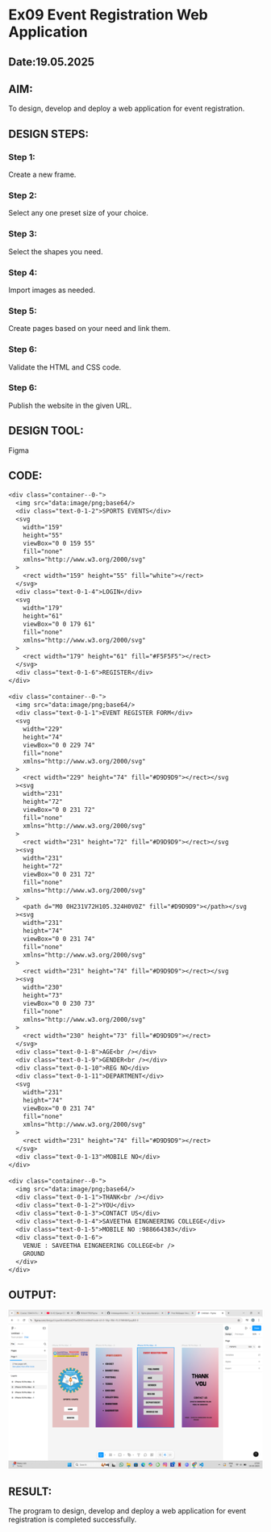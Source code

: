 # Ex09 Event Registration Web Application
## Date:19.05.2025

## AIM:
To design, develop and deploy a web application for event registration.

## DESIGN STEPS:

### Step 1:
Create a new frame.

### Step 2:
Select any one preset size of your choice.

### Step 3:
Select the shapes you need.

### Step 4:
Import images as needed.

### Step 5:
Create pages based on your need and link them.

### Step 6:

Validate the HTML and CSS code.

### Step 6:

Publish the website in the given URL.

## DESIGN TOOL:
Figma

## CODE:
```
<div class="container--0-">
  <img src="data:image/png;base64/>
  <div class="text-0-1-2">SPORTS EVENTS</div>
  <svg
    width="159"
    height="55"
    viewBox="0 0 159 55"
    fill="none"
    xmlns="http://www.w3.org/2000/svg"
  >
    <rect width="159" height="55" fill="white"></rect>
  </svg>
  <div class="text-0-1-4">LOGIN</div>
  <svg
    width="179"
    height="61"
    viewBox="0 0 179 61"
    fill="none"
    xmlns="http://www.w3.org/2000/svg"
  >
    <rect width="179" height="61" fill="#F5F5F5"></rect>
  </svg>
  <div class="text-0-1-6">REGISTER</div>
</div>

<div class="container--0-">
  <img src="data:image/png;base64/>
  <div class="text-0-1-1">EVENT REGISTER FORM</div>
  <svg
    width="229"
    height="74"
    viewBox="0 0 229 74"
    fill="none"
    xmlns="http://www.w3.org/2000/svg"
  >
    <rect width="229" height="74" fill="#D9D9D9"></rect></svg
  ><svg
    width="231"
    height="72"
    viewBox="0 0 231 72"
    fill="none"
    xmlns="http://www.w3.org/2000/svg"
  >
    <rect width="231" height="72" fill="#D9D9D9"></rect></svg
  ><svg
    width="231"
    height="72"
    viewBox="0 0 231 72"
    fill="none"
    xmlns="http://www.w3.org/2000/svg"
  >
    <path d="M0 0H231V72H105.324H0V0Z" fill="#D9D9D9"></path></svg
  ><svg
    width="231"
    height="74"
    viewBox="0 0 231 74"
    fill="none"
    xmlns="http://www.w3.org/2000/svg"
  >
    <rect width="231" height="74" fill="#D9D9D9"></rect></svg
  ><svg
    width="230"
    height="73"
    viewBox="0 0 230 73"
    fill="none"
    xmlns="http://www.w3.org/2000/svg"
  >
    <rect width="230" height="73" fill="#D9D9D9"></rect>
  </svg>
  <div class="text-0-1-8">AGE<br /></div>
  <div class="text-0-1-9">GENDER<br /></div>
  <div class="text-0-1-10">REG NO</div>
  <div class="text-0-1-11">DEPARTMENT</div>
  <svg
    width="231"
    height="74"
    viewBox="0 0 231 74"
    fill="none"
    xmlns="http://www.w3.org/2000/svg"
  >
    <rect width="231" height="74" fill="#D9D9D9"></rect>
  </svg>
  <div class="text-0-1-13">MOBILE NO</div>
</div>

<div class="container--0-">
  <img src="data:image/png;base64/>
  <div class="text-0-1-1">THANK<br /></div>
  <div class="text-0-1-2">YOU</div>
  <div class="text-0-1-3">CONTACT US</div>
  <div class="text-0-1-4">SAVEETHA EINGNEERING COLLEGE</div>
  <div class="text-0-1-5">MOBILE NO :988664383</div>
  <div class="text-0-1-6">
    VENUE : SAVEETHA EINGNEERING COLLEGE<br />
    GROUND
  </div>
</div>
```


## OUTPUT:
![alt text](<Screenshot (46).png>)

## RESULT:
The program to design, develop and deploy a web application for event registration is completed successfully.

